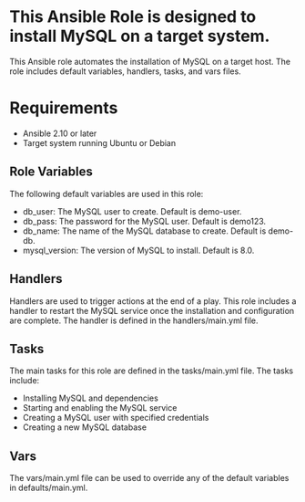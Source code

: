 # This Ansible Role is designed to install MySQL on a target system.

This Ansible role automates the installation of MySQL on a target host. The role includes default variables, handlers, tasks, and vars files.

# Requirements 
- Ansible 2.10 or later
- Target system running Ubuntu or Debian

## Role Variables
The following default variables are used in this role:

- db_user: The MySQL user to create. Default is demo-user.
- db_pass: The password for the MySQL user. Default is demo123.
- db_name: The name of the MySQL database to create. Default is demo-db.
- mysql_version: The version of MySQL to install. Default is 8.0.

## Handlers
Handlers are used to trigger actions at the end of a play. This role includes a handler to restart the MySQL service once the installation and configuration are complete. The handler is defined in the handlers/main.yml file.

## Tasks

The main tasks for this role are defined in the tasks/main.yml file. The tasks include:

- Installing MySQL and dependencies
- Starting and enabling the MySQL service
- Creating a MySQL user with specified credentials
- Creating a new MySQL database

## Vars

The vars/main.yml file can be used to override any of the default variables in defaults/main.yml.
